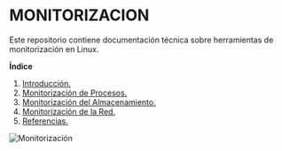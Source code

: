 # **MONITORIZACION**

Este repositorio contiene documentación técnica sobre herramientas de monitorización en Linux.

**Índice**
1. [Introducción.](Introduccion.md)
2. [Monitorización de Procesos.](Monitorizacion-Procesos.md)
3. [Monitorización del Almacenamiento.](Monitorizacion-Almacenamiento.md)
4. [Monitorización de la Red.](Monitorizacion-Red.md)
5. [Referencias.](Referecias.md)

![Monitorización](img/rendimiento_Linux.jpg)
